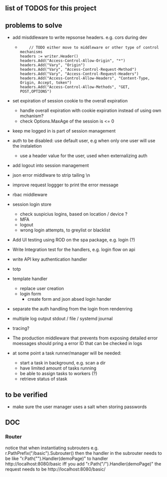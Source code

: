 ## list of TODOS for this project



## problems to solve
* add misddleware to write repsonse headers. e.g. cors during dev
  * 		// TODO either move to middleware or other type of control mechanisms
    	headers := writer.Header()
    	headers.Add("Access-Control-Allow-Origin", "*")
    	headers.Add("Vary", "Origin")
    	headers.Add("Vary", "Access-Control-Request-Method")
    	headers.Add("Vary", "Access-Control-Request-Headers")
    	headers.Add("Access-Control-Allow-Headers", "Content-Type, Origin, Accept, token")
    	headers.Add("Access-Control-Allow-Methods", "GET, POST,OPTIONS")
* set expiration of session cookie to the overall expiration
  * handle overall expiration with cookie expiration instead of using own mchanism? 
  * check Options.MaxAge of the session is <= 0
* keep me logged in is part of session management
* auth to be disabled: use default user, e.g when only one user will use the instaletion
  * use a header value for the user, used when externalizing auth
* add logout into session management
* json error middlware to strip tailing \n
* improve request loggger to print the error message
* rbac middleware
* session login store
  * check suspicius logins, based on location / device ?
  * MFA
  * logout
  * wrong login attempts, to greylist or blacklist
* Add UI testing using ROD on the spa package, e.g. login (?)
* Write Integration test for the handlers, e.g. login flow on api
* write API key authentication handler
  
* totp
* template handler
  * replace user creation 
  * login form
    * create form and json absed login hander
* separate the auth handling from the login from rendenring
* multiple log output stdout /  file / systemd journal
* tracing?
* The production middleware that prevents from exposing detailed error moessages should pring a error ID that can be checked in logs
* at some point a task runner/manager will be needed:
  * start a task in background, e.g. scan a dir
  * have limited amount of tasks running
  * be able to assign tasks to workers (?)
  * retrieve status of stask

## to be verified
* make sure the user manager uses a salt when storing passwords


##  DOC
### Router
notice that when instantiating subrouters e.g. r.PathPrefix("/basic").Subrouter() then the handler in the subrouter
needs to be like 	"r.Path("").Handler(demoPage)" to handler http://localhost:8080/basic 
iff you add "r.Path("/").Handler(demoPage)" the request needs to be http://localhost:8080/basic/